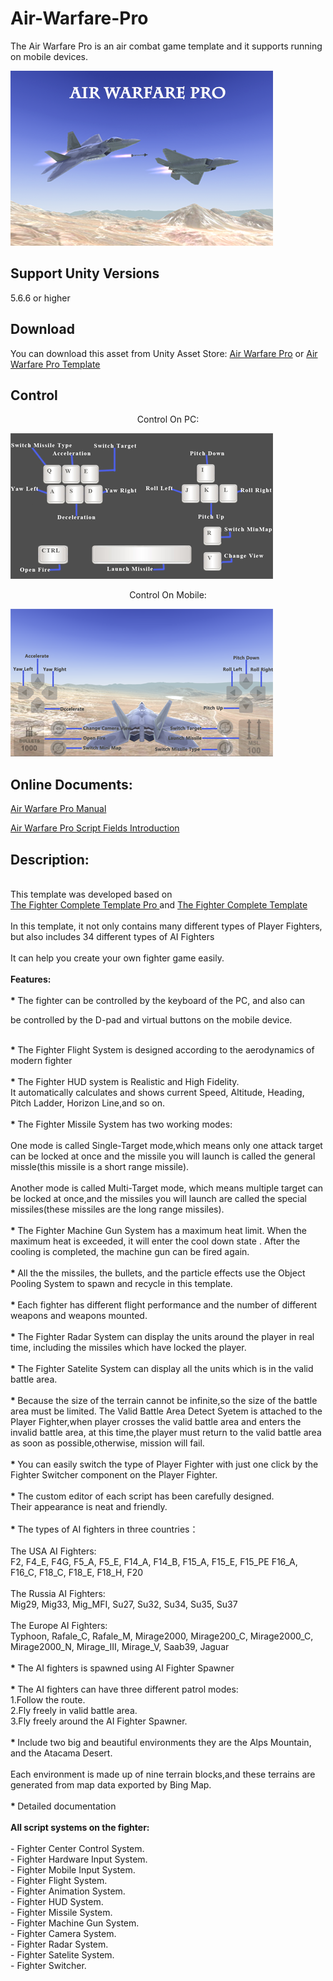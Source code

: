 # Air-Warfare-Pro

The Air Warfare Pro is an air combat game template and it supports running on mobile devices.

![image](https://github.com/swordmaster003/Air-Warfare-Pro/blob/master/Screenshots/Cover.png)

## Support Unity Versions

5.6.6 or higher

## Download

You can download this asset from Unity Asset Store:
[Air Warfare Pro](https://assetstore.unity.com/packages/templates/systems/air-warfare-pro-159371)
or [Air Warfare Pro Template](https://assetstore.unity.com/packages/templates/systems/air-warfare-pro-template-153887)

## Control

<center>Control On PC:</center>

![image](https://github.com/swordmaster003/Air-Warfare-Pro/blob/master/Screenshots/ControlOnPC.png)

<center>Control On Mobile:</center>

![image](https://github.com/swordmaster003/Air-Warfare-Pro/blob/master/Screenshots/ControlOnMobile.png)

## Online Documents:

[Air Warfare Pro Manual](https://www.swordmaster.info/documents/unity-assets-documents/air-warfare-pro-manual-document/)

[Air Warfare Pro Script Fields Introduction](https://www.swordmaster.info/documents/unity-assets-documents/air-warfare-pro-script-fields-introduction/)

## Description:

</BR>
This template was developed based on 
</BR>
<a href=
"https://assetstore.unity.com/packages/slug/154380">
The Fighter Complete Template Pro
</a> 
and 
<a href=
"https://assetstore.unity.com/packages/slug/154370">
The Fighter Complete Template
</a> 
</BR>

</BR>
In this template, it not only contains many different types of Player Fighters, but also includes 34 different types of AI Fighters
</BR>

<BR>
It can help you create your own fighter game easily.
</BR>

<BR>
<STRONG>
Features:
</STRONG>
</BR>

<BR>
<STRONG> * </STRONG>
The fighter can be controlled by the keyboard of the PC, and also can 

be controlled by the D-pad and virtual buttons on the mobile device.
</BR>

<BR>
<STRONG> * </STRONG>
The Fighter Flight System is designed according to the aerodynamics of modern fighter
</BR>

<BR>
<STRONG> * </STRONG>
The Fighter HUD system is Realistic and High Fidelity.
</BR>
It automatically calculates and shows current Speed, Altitude, Heading, Pitch Ladder, Horizon Line,and so on.
</BR>

<BR>
<STRONG> * </STRONG>
The Fighter Missile System has two working modes:
</BR>

<BR>
One mode is called Single-Target mode,which means only one attack target can be locked at once and the missile you will launch is called 
the general missle(this missile is a short range missile). 
</BR>

<BR>
Another mode is called Multi-Target mode, which means multiple target can be locked at once,and the missiles you will launch are called the special missiles(these missiles are the long range missiles).
</BR>

<BR>
<STRONG> * </STRONG>
The Fighter Machine Gun System has a maximum heat limit. When the maximum heat is exceeded, it will enter the cool down state . After the cooling is completed, the machine gun can be fired again.
</BR>

<BR>
<STRONG> * </STRONG>
All the the missiles, the bullets, and the particle effects use the Object Pooling System to spawn and recycle in this template.
</BR>

<BR>
<STRONG> * </STRONG>
Each fighter has different flight performance and the number of different weapons and weapons mounted.
</BR> 

<BR>
<STRONG> * </STRONG>
The Fighter Radar System can display the units around the player in real time, including the missiles which have locked the player.
</BR>

<BR>
<STRONG> * </STRONG>
The Fighter Satelite System can display all the units which is in the valid battle area.
</BR>

<BR>
<STRONG> * </STRONG>
Because the size of the terrain cannot be infinite,so the size of the battle area must be limited.
The Valid Battle Area Detect Syetem is attached to the Player Fighter,when player crosses the valid battle area and enters the invalid battle area, at this time,the player must return to the valid battle area as soon as possible,otherwise, mission will fail.
</BR>

<BR>
<STRONG> * </STRONG>
You can easily switch the type of Player Fighter with just one click by the Fighter Switcher component on the Player Fighter.
</BR> 

<BR>
<STRONG> * </STRONG>
The custom editor of each script has been carefully designed.
</BR>
Their appearance is neat and friendly.
</BR>

<BR>
<STRONG> * </STRONG>
The types of AI fighters in three countries：
</BR>

</BR>
The USA AI Fighters:
</BR>
F2, F4_E, F4G, F5_A, F5_E, F14_A, F14_B, F15_A, F15_E, F15_PE F16_A, F16_C, F18_C, F18_E, F18_H, F20
</BR>

</BR>
The Russia AI Fighters:
</BR>
Mig29, Mig33, Mig_MFI, Su27, Su32, Su34, Su35, Su37
</BR>

</BR>
The Europe AI Fighters:
</BR>
Typhoon, Rafale_C, Rafale_M, Mirage2000, Mirage200_C, Mirage2000_C, Mirage2000_N, Mirage_III, Mirage_V, Saab39, Jaguar
</BR>

<BR>
<STRONG> * </STRONG>
The AI fighters is spawned using AI Fighter Spawner
</BR>

<BR>
<STRONG> * </STRONG>
The AI fighters can have three different patrol modes:
</BR>
1.Follow the route.
</BR>
2.Fly freely in valid battle area.
</BR>
3.Fly freely around the AI Fighter Spawner.
</BR>



<BR>
<STRONG> * </STRONG>
Include two big and beautiful environments
they are the Alps Mountain, and the Atacama Desert.
</BR>
<BR>
Each environment is made up of nine terrain blocks,and these terrains are generated from map data exported by Bing Map.
</BR>

<BR>
<STRONG> * </STRONG>
Detailed documentation
</BR>

<BR>
<STRONG>
All script systems on the fighter:
</STRONG>
</BR>

<BR>
 - Fighter Center Control System.
</BR>
 - Fighter Hardware Input System.
</BR>
 - Fighter Mobile Input System.
</BR>
 - Fighter Flight System.
</BR>
 - Fighter Animation System.
</BR>
 - Fighter HUD System.
</BR>
 - Fighter Missile System.
</BR>
 - Fighter Machine Gun System.
</BR>
 - Fighter Camera System.
</BR>
 - Fighter Radar System.
</BR>
 - Fighter Satelite System.
</BR>
 - Fighter Switcher.
</BR>
